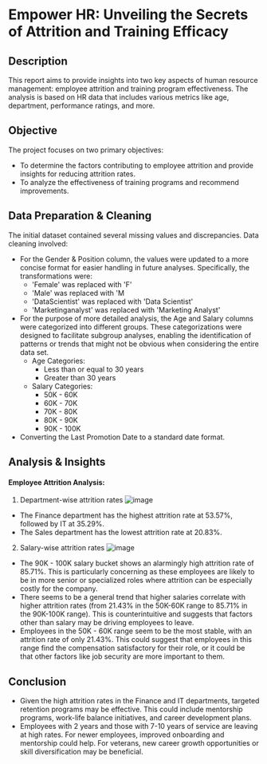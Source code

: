 # Empower HR: Unveiling the Secrets of Attrition and Training Efficacy
## Description
This report aims to provide insights into two key aspects of human resource management: employee attrition and training program effectiveness. The analysis is based on HR data that includes various metrics like age, department, performance ratings, and more.
## Objective
The project focuses on two primary objectives:
- To determine the factors contributing to employee attrition and provide insights for reducing attrition rates.
- To analyze the effectiveness of training programs and recommend improvements.
## Data Preparation & Cleaning
The initial dataset contained several missing values and discrepancies. Data cleaning involved:
- For the Gender & Position column, the values were updated to a more concise format for easier handling in future analyses. Specifically, the transformations were:
  - 'Female' was replaced with 'F'
  - 'Male' was replaced with 'M
  - 'DataScientist' was replaced with 'Data Scientist'
  - 'Marketinganalyst' was replaced with 'Marketing Analyst'
- For the purpose of more detailed analysis, the Age and Salary columns were categorized into different groups. These categorizations were designed to facilitate subgroup analyses, enabling the identification of patterns or trends that might not be obvious when considering the entire data set.
  - Age Categories:
    - Less than or equal to 30 years
    - Greater than 30 years
  - Salary Categories:
    - 50K - 60K
    - 60K - 70K
    - 70K - 80K
    - 80K - 90K
    - 90K - 100K 
- Converting the Last Promotion Date to a standard date format.

## Analysis & Insights
#### Employee Attrition Analysis:
1.	Department-wise attrition rates
     ![image](https://github.com/bittu-data/Empower-HR/assets/168248769/af9ea64f-e7f0-4cc0-b35a-b081bf4f35b2)

   - The Finance department has the highest attrition rate at 53.57%, followed by IT at 35.29%.
   - The Sales department has the lowest attrition rate at 20.83%.

2.	Salary-wise attrition rates
     ![image](https://github.com/bittu-data/Empower-HR/assets/168248769/ecbec355-4970-4c64-8849-9618457b0ca0)

   - The 90K - 100K salary bucket shows an alarmingly high attrition rate of 85.71%. This is particularly concerning as these employees are likely to be in more senior or specialized roles where attrition can be especially costly for the company.
   - There seems to be a general trend that higher salaries correlate with higher attrition rates (from 21.43% in the 50K-60K range to 85.71% in the 90K-100K range). This is counterintuitive and suggests that factors other than salary may be driving employees to leave.
   - Employees in the 50K - 60K range seem to be the most stable, with an attrition rate of only 21.43%. This could suggest that employees in this range find the compensation satisfactory for their role, or it could be that other factors like job security are more important to them.

## Conclusion
- Given the high attrition rates in the Finance and IT departments, targeted retention programs may be effective. This could include mentorship programs, work-life balance initiatives, and career development plans.
- Employees with 2 years and those with 7-10 years of service are leaving at high rates. For newer employees, improved onboarding and mentorship could help. For veterans, new career growth opportunities or skill diversification may be beneficial.
